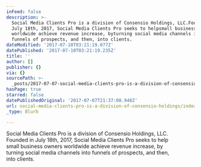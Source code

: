 ```yaml
---
inFeed: false
description: >-
  Social Media Clients Pro is a division of Consensio Holdings, LLC.Founded in
  July 18th, 2017, Social Media Clients Pro seeks to helpsmall business owners
  worldwide achieve revenue increase, byturning social media channels into
  funnels of prospects, and then, into clients.
dateModified: '2017-07-10T03:21:19.077Z'
datePublished: '2017-07-10T03:21:19.235Z'
title: ''
author: []
publisher: {}
via: {}
sourcePath: >-
  _posts/2017-07-07-social-media-clients-pro-is-a-division-of-consensio-holdings.md
hasPage: true
starred: false
datePublishedOriginal: '2017-07-07T21:37:08.948Z'
url: social-media-clients-pro-is-a-division-of-consensio-holdings/index.html
_type: Blurb

---
```

Social Media Clients Pro is a division of Consensio Holdings, LLC.  
Founded in July 18th, 2017, Social Media Clients Pro seeks to help  
small business owners worldwide achieve revenue increase, by  
turning social media channels into funnels of prospects, and then,   
into clients.